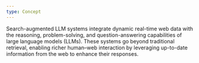 ```yaml
---
type: Concept
---
```


Search-augmented LLM systems integrate dynamic real-time web data with the reasoning, problem-solving, and question-answering capabilities of large language models (LLMs). These systems go beyond traditional retrieval, enabling richer human–web interaction by leveraging up-to-date information from the web to enhance their responses.